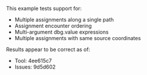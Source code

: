 This example tests support for:

* Multiple assignments along a single path
* Assignment encounter ordering
* Multi-argument dbg.value expressions
* Multiple assignments with same source coordinates

Results appear to be correct as of:

* Tool: 4ee615c7
* Issues: 9d5d602
